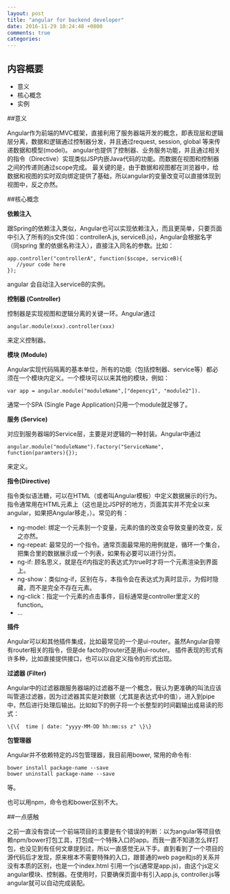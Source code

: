 ```yaml
---
layout: post
title: "angular for backend developer"
date: 2016-11-29 10:24:48 +0800
comments: true
categories: 
---
```

## 内容概要

- 意义
- 核心概念
- 实例

##意义

Angular作为前端的MVC框架，直接利用了服务器端开发的概念，即表现层和逻辑层分离，数据和逻辑通过控制器分发，并且通过request, session, global 等来传递数据和模型(model)。
angular也提供了控制器、业务服务功能，并且通过相关的指令（Directive）实现类似JSP内嵌Java代码的功能。而数据在视图和控制器之间的传递则通过scope完成。
最关键的是，由于数据和视图都在浏览器中，给数据和视图的实时双向绑定提供了基础，所以angular的变量改变可以直接体现到视图中，反之亦然。

##核心概念
<!-- more -->

**依赖注入**

跟Spring的依赖注入类似，Angular也可以实现依赖注入，而且更简单，只要页面中引入了所有的js文件(如：controllerA.js, serviceB.js)，Angular会根据名字（同spring 里的依据名称注入），直接注入同名的参数。比如：

~~~~
app.controller("controllerA", function($scope, serviceB){
   //your code here
});
~~~~

angular 会自动注入serviceB的实例。

**控制器 (Controller)**

控制器是实现视图和逻辑分离的关键一环。Angular通过

~~~~
angular.module(xxx).controller(xxx)
~~~~

来定义控制器。

**模块 (Module)**

Angular实现代码隔离的基本单位，所有的功能（包括控制器、service等）都必须在一个模块内定义。一个模块可以以来其他的模块，例如：

~~~~
var app = angular.module("moduleName",["depency1", "module2"]).
~~~~

通常一个SPA (Single Page Application)只用一个module就足够了。

**服务 (Service)**

对应到服务器端的Service层，主要是对逻辑的一种封装。Angular中通过

~~~~
angular.module("moduleName").factory("ServiceName", function(paramters){});
~~~~

来定义。

**指令(Directive)**

指令类似语法糖，可以在HTML（或者叫Angular模板）中定义数据展示的行为。指令通常用在HTML元素上（这也是比JSP好的地方，页面其实并不完全以来angular，如果把Angular移走，）。常见的有：

- ng-model: 绑定一个元素到一个变量，元素的值的改变会导致变量的改变，反之亦然。
- ng-repeat: 最常见的一个指令。通常页面最常用的用例就是，循环一个集合，把集合里的数据展示成一个列表，如果有必要可以进行分页。
- ng-if: 顾名思义，就是在if内指定的表达式为true时才将一个元素渲染到界面上。
- ng-show：类似ng-if，区别在与，本指令会在表达式为真时显示，为假时隐藏，而不是完全不存在元素。
- ng-click：指定一个元素的点击事件，目标通常是controller里定义的function。
- ...

**插件**

Angular可以和其他插件集成，比如最常见的一个是ui-router。虽然Angular自带有router相关的指令，但是de facto的router还是用ui-router。
插件表现的形式有许多种，比如直接提供接口，也可以以自定义指令的形式出现。

**过滤器 (Filter)**

Angular中的过滤器跟服务器端的过滤器不是一个概念，我认为更准确的叫法应该叫管道过滤器，因为过滤器其实是对数据（尤其是表达式中的值），进入到pipe中，然后进行处理后输出。比如如下的例子将一个长整型的时间戳输出成易读的形式：

~~~~
\{\{  time | date: "yyyy-MM-DD hh:mm:ss z" \}\}
~~~~

**包管理器**

Angular并不依赖特定的JS包管理器，我目前用bower, 常用的命令有:

~~~~
bower install package-name --save
bower uninstall package-name --save
~~~~

 等。

也可以用npm，命令也和bower区别不大。

##一点感触

之前一直没有尝试一个前端项目的主要是有个错误的判断：以为angular等项目依赖npm/bower打包工具，打包成一个特殊入口的app。而我一直不知道怎么样打包，也没见到有任何文章提到过，所以一直感觉无从下手。直到看到了一个项目的源代码后才发现，原来根本不需要特殊的入口，跟普通的web page和js的关系并没有本质的区别，也是一个index.html 引用一个js(通常是app.js)，由这个js定义angular模块、控制器。在使用时，只要确保页面中有引入app.js, controller.js等angular就可以自动完成装配。